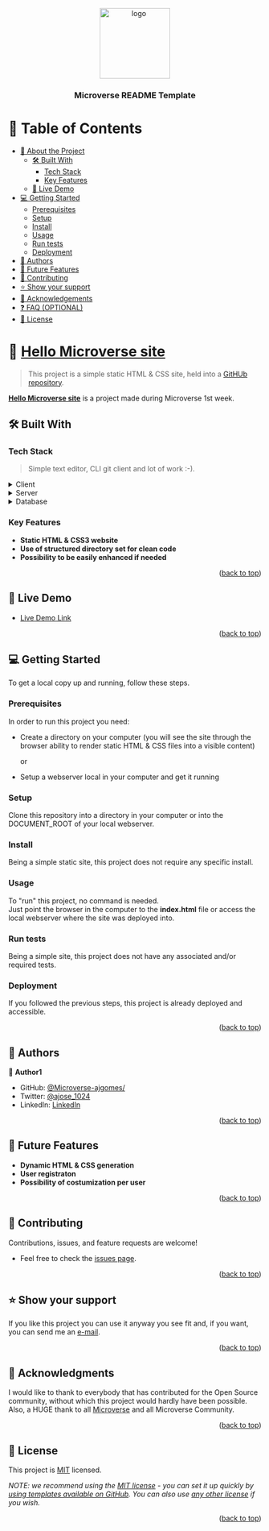 <a name="readme-top"></a>

<!--
!!! IMPORTANT !!!
This README is an example of how you could professionally present your codebase. 
Writing documentation is a crucial part of your work as a professional software developer and cannot be ignored. 

You should modify this file to match your project and remove sections that don't apply.

REQUIRED SECTIONS:
- Table of Contents
- About the Project
  - Built With
  - Live Demo
- Getting Started
- Authors
- Future Features
- Contributing
- Show your support
- Acknowledgements
- License

OPTIONAL SECTIONS:
- FAQ

After you're finished please remove all the comments and instructions!

For more information on the importance of a professional README for your repositories: https://github.com/microverseinc/curriculum-transversal-skills/blob/main/documentation/articles/readme_best_practices.md
-->

<div align="center">
  <!-- You are encouraged to replace this logo with your own! Otherwise you can also remove it. -->
  <img src="murple_logo.png" alt="logo" width="140"  height="auto" />
  <br/>

  <h3><b>Microverse README Template</b></h3>

</div>

<!-- TABLE OF CONTENTS -->

# 📗 Table of Contents

- [📖 About the Project](#about-project)
  - [🛠 Built With](#built-with)
    - [Tech Stack](#tech-stack)
    - [Key Features](#key-features)
  - [🚀 Live Demo](#live-demo)
- [💻 Getting Started](#getting-started)
  - [Prerequisites](#prerequisites)
  - [Setup](#setup)
  - [Install](#install)
  - [Usage](#usage)
  - [Run tests](#run-tests)
  - [Deployment](#deployment)
- [👥 Authors](#authors)
- [🔭 Future Features](#future-features)
- [🤝 Contributing](#contributing)
- [⭐️ Show your support](#support)
- [🙏 Acknowledgements](#acknowledgements)
- [❓ FAQ (OPTIONAL)](#faq)
- [📝 License](#license)

<!-- PROJECT DESCRIPTION -->

# 📖 [Hello Microverse site](https://projects.microverse.datanet-pt.net/Hello-Microverse)

> This project is a simple static HTML &amp; CSS site, held into a [GitHUb repository](https://github.com/Microverse-ajgomes/Hello-Microverse).

**[Hello Microverse site](https://projects.microverse.datanet-pt.net/Hello-Microverse)** is a project made during Microverse 1st week.

## 🛠 Built With <a name="built-with"></a>

### Tech Stack <a name="tech-stack"></a>

> Simple text editor, CLI git client and lot of work :-).

<details>
  <summary>Client</summary>
  <ul>
    <li>A graphic enabled web browser (eg. Chrome, Firefox, etc...)</li>
  </ul>
</details>

<details>
  <summary>Server</summary>
  <ul>
    <li>Apache 2 web server used (any webserver will do).</li>
  </ul>
</details>

<details>
<summary>Database</summary>
  <ul>
    <li>No database used.</li>
  </ul>
</details>


<!-- Features -->

### Key Features <a name="key-features"></a>

- **Static HTML &amp; CSS3 website**
- **Use of structured directory set for clean code**
- **Possibility to be easily enhanced if needed**

<p align="right">(<a href="#readme-top">back to top</a>)</p>


<!-- LIVE DEMO -->

## 🚀 Live Demo <a name="live-demo"></a>

- [Live Demo Link](https://projects.microverse.datanet-pt.net/Hello-Microverse/)

<p align="right">(<a href="#readme-top">back to top</a>)</p>


<!-- GETTING STARTED -->

## 💻 Getting Started <a name="getting-started"></a>

To get a local copy up and running, follow these steps.


### Prerequisites <a name="prerequisites"></a>

In order to run this project you need:

- Create a directory on your computer (you will see the site through the browser ability to render static HTML &amp; CSS files into a visible content)

  or

- Setup a webserver local in your computer and get it running


### Setup <a name="setup"></a>

Clone this repository into a directory in your computer or into the DOCUMENT_ROOT of your local webserver.


### Install <a name="install"></a>

Being a simple static site, this project does not require any specific install.


### Usage <a name="usage"></a>

To "run" this project, no command is needed.\
Just point the browser in the computer to the **index.html** file or access the local webserver where the site was deployed into.


### Run tests <a name="run-tests"></a>

Being a simple site, this project does not have any associated and/or required tests.


### Deployment <a name="deployment"></a>

If you followed the previous steps, this project is already deployed and accessible.

<p align="right">(<a href="#readme-top">back to top</a>)</p>


<!-- AUTHORS -->

## 👥 Authors <a name="authors"></a>

👤 **Author1**

- GitHub: [@Microverse-ajgomes/](https://github.com/Microverse-ajgomes/)
- Twitter: [@ajose_1024](https://twitter.com/ajose_1024)
- LinkedIn: [LinkedIn](https://linkedin.com/in/ajffg1024)

<p align="right">(<a href="#readme-top">back to top</a>)</p>

<!-- FUTURE FEATURES -->

## 🔭 Future Features <a name="future-features"></a>

- **Dynamic HTML &amp; CSS generation**
- **User registraton**
- **Possibility of costumization per user**

<p align="right">(<a href="#readme-top">back to top</a>)</p>

<!-- CONTRIBUTING -->

## 🤝 Contributing <a name="contributing"></a>

Contributions, issues, and feature requests are welcome!

- Feel free to check the [issues page](https://github.com/Microverse-ajgomes/Hello-Microverse/issues).

<p align="right">(<a href="#readme-top">back to top</a>)</p>


<!-- SUPPORT -->

## ⭐️ Show your support <a name="support"></a>

If you like this project you can use it anyway you see fit and, if you want, you can send me an [e-mail](mailto:ajose.gomes.microverse@gmail.com).

<p align="right">(<a href="#readme-top">back to top</a>)</p>


<!-- ACKNOWLEDGEMENTS -->

## 🙏 Acknowledgments <a name="acknowledgements"></a>

I would like to thank to everybody that has contributed for the Open Source community, without which this project would hardly have been possible.\
Also, a HUGE thank to all [Microverse](https://microverse.org) and all Microverse Community.

<p align="right">(<a href="#readme-top">back to top</a>)</p>


<!-- FAQ (optional) -->

<!--
## ❓ FAQ (OPTIONAL) <a name="faq"></a>

> Add at least 2 questions new developers would ask when they decide to use your project.

- **[Question_1]**

  - [Answer_1]

- **[Question_2]**

  - [Answer_2]

<p align="right">(<a href="#readme-top">back to top</a>)</p>
-->


<!-- LICENSE -->

## 📝 License <a name="license"></a>

This project is [MIT](https://projects.microverse.datanet-pt.net/Hello-Microverse/MIT.html) licensed.

_NOTE: we recommend using the [MIT license](https://choosealicense.com/licenses/mit/) - you can set it up quickly by [using templates available on GitHub](https://docs.github.com/en/communities/setting-up-your-project-for-healthy-contributions/adding-a-license-to-a-repository). You can also use [any other license](https://choosealicense.com/licenses/) if you wish._

<p align="right">(<a href="#readme-top">back to top</a>)</p>


